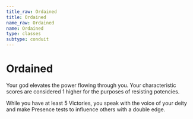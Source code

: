 ```yaml
---
title_raw: Ordained
title: Ordained
name_raw: Ordained
name: Ordained
type: classes
subtype: conduit
---
```


# Ordained

Your god elevates the power flowing through you. Your characteristic scores are considered 1 higher for the purposes of resisting potencies.

While you have at least 5 Victories, you speak with the voice of your deity and make Presence tests to influence others with a double edge.
